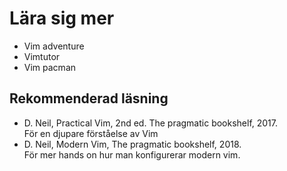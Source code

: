# Lära sig mer

- Vim adventure
- Vimtutor
- Vim pacman

## Rekommenderad läsning

- D. Neil, Practical Vim, 2nd ed. The pragmatic bookshelf, 2017.  
  För en djupare förståelse av Vim
- D. Neil, Modern Vim, The pragmatic bookshelf, 2018.  
  För mer hands on hur man konfigurerar modern vim.
